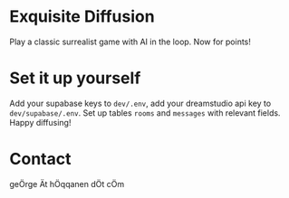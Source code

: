 # Exquisite Diffusion

Play a classic surrealist game with AI in the loop. Now for points!

# Set it up yourself

Add your supabase keys to `dev/.env`, add your dreamstudio api key to `dev/supabase/.env`. Set up tables `rooms` and `messages` with relevant fields. Happy diffusing!

# Contact

geÖrge Ät hÖqqanen dÖt cÖm